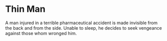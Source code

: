 # Thin Man 
A man injured in a terrible pharmaceutical accident is made invisible from the back and from the side. Unable to sleep, he decides to seek vengeance against those whom wronged him.
